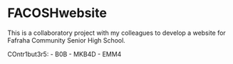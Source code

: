 # FACOSHwebsite
This is a collaboratory project with my colleagues to develop a website for Fafraha Community Senior High School.

COntr1but3r5:
	- B0B 
	- MKB4D
	- EMM4
	

